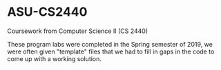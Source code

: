 # ASU-CS2440
Coursework from Computer Science II (CS 2440)

These program labs were completed in the Spring semester of 2019,
we were often given "template" files that we had to fill in gaps in 
the code to come up with a working solution.
